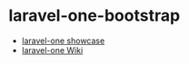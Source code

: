 # laravel-one-bootstrap

- [laravel-one showcase](https://laravel-one.abenevaut.dev?pk_campaign=redirect-laravel-one-bootstrap-github-com&pk_source=github.com&pk_medium=repository&pk_keyword=link&pk_content=v1&pk_cid=20241123)
- [laravel-one Wiki](https://github.com/abenevaut/laravel-one/wiki)
